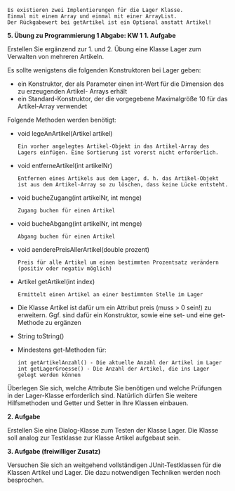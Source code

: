 ```
Es existieren zwei Implentierungen für die Lager Klasse.
Einmal mit einem Array und einmal mit einer ArrayList.
Der Rückgabewert bei getArtikel ist ein Optional anstatt Artikel!
```

**5. Übung zu Programmierung 1 Abgabe: KW 1**
**1. Aufgabe**

Erstellen Sie ergänzend zur 1. und 2. Übung eine Klasse Lager zum Verwalten von mehreren Artikeln.

Es sollte wenigstens die folgenden Konstruktoren bei Lager geben:

- ein Konstruktor, der als Parameter einen int-Wert für die Dimension des zu erzeugenden Artikel- Arrays erhält
- ein Standard-Konstruktor, der die vorgegebene Maximalgröße 10 für das Artikel-Array verwendet

Folgende Methoden werden benötigt:

- void legeAnArtikel(Artikel artikel)
  
  ```
  Ein vorher angelegtes Artikel-Objekt in das Artikel-Array des Lagers einfügen. Eine Sortierung ist vorerst nicht erforderlich.
  ```

- void entferneArtikel(int artikelNr)
  ```
  Entfernen eines Artikels aus dem Lager, d. h. das Artikel-Objekt ist aus dem Artikel-Array so zu löschen, dass keine Lücke entsteht.
  ```
- void bucheZugang(int artikelNr, int menge)
  ```
  Zugang buchen für einen Artikel
  ```
- void bucheAbgang(int artikelNr, int menge)
  ```
  Abgang buchen für einen Artikel
  ```
- void aenderePreisAllerArtikel(double prozent)
  ```
  Preis für alle Artikel um einen bestimmten Prozentsatz verändern (positiv oder negativ möglich)
  ```
- Artikel getArtikel(int index)
  ```
  Ermittelt einen Artikel an einer bestimmten Stelle im Lager
- Die Klasse Artikel ist dafür um ein Attribut preis (muss > 0 sein!) zu erweitern. Ggf. sind dafür ein Konstruktor, sowie eine set- und eine get-Methode zu ergänzen
- String toString()
- Mindestens get-Methoden für:
    ```
    int getArtikelAnzahl() - Die aktuelle Anzahl der Artikel im Lager
    int getLagerGroesse() - Die Anzahl der Artikel, die ins Lager gelegt werden können
    ```

Überlegen Sie sich, welche Attribute Sie benötigen und welche Prüfungen in der Lager-Klasse erforderlich sind. Natürlich dürfen Sie weitere Hilfsmethoden und Getter und Setter in Ihre Klassen einbauen.

**2. Aufgabe**

Erstellen Sie eine Dialog-Klasse zum Testen der Klasse Lager. Die Klasse soll analog zur Testklasse zur Klasse Artikel aufgebaut sein.

**3. Aufgabe (freiwilliger Zusatz)**

Versuchen Sie sich an weitgehend vollständigen JUnit-Testklassen für die Klassen Artikel und Lager.
Die dazu notwendigen Techniken werden noch besprochen.



